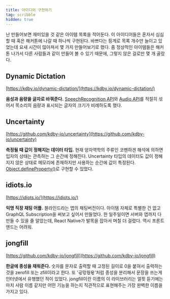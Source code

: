 ```yaml
---
title: 아이디어 구현하기
tag: scribble
hidden: true
---
```


난 만들어보면 재미있을 것 같은 아이템 목록을 적어둔다. 이 아이디어들은 혼자서 심심할 때 혹은 해커톤에 나갈 때 하나씩 구현된다. 바쁘다는 핑계로 목록 개수만 늘이고 있었는데 요새 시간이 많아져서 몇 가지 만들어보기로 했다. 좀 정상적인 아이템들은 해커톤 나가서 다른 사람들과 같이 만들어 볼 수 있기 때문에, 그렇지 않은 걸로만 몇 개 골랐다.

## Dynamic Dictation

[https://kdby.io/dynamic-dictation/](https://kdby.io/dynamic-dictation/)

__음성과 음량을 글자로 바꿔준다.__ [SpeechRecognition API](https://developer.mozilla.org/en-US/docs/Web/API/SpeechRecognition)와 [Audio API](https://developer.mozilla.org/en-US/docs/Web/API/Web_Audio_API)를 적절히 섞어서 목소리의 음량과 표시되는 글자의 크기가 비례하도록 했다.

## Uncertainty

[https://github.com/kdby-io/uncertainty](https://github.com/kdby-io/uncertainty)

__측정될 때 값이 정해지는 데이터 타입.__ 현재 양자역학의 주류인 코펜하겐 해석에 의하면 입자의 상태는 관측하는 그 순간에 정해진다. Uncertainty 타입의 데이터도 값이 정해지지 않은 상태로 메모리에 존재하지만 사용하는 순간에 값이 특정된다. [Object.defineProperty()](https://developer.mozilla.org/ko/docs/Web/JavaScript/Reference/Global_Objects/Object/defineProperty)로 구현할 수 있었다.

## idiots.io

[https://idiots.io/](https://idiots.io/)

__익명 직장 채팅 어플.__ 블라인드라는 앱의 채팅버전이다. 아이템 자체로 특별한 건 없고 GraphQL Subscription을 써보고 싶어서 만들었다. 한 일주일이면 서버와 앱까지 다 만들 수 있을 줄 알았는데, React Native가 발목을 잡아서 며칠 더 걸렸다. 역시 프론트엔드는 어려워.

## jongfill

[https://github.com/kdby-io/jongfill](https://github.com/kdby-io/jongfill)

__한글에 종성을 채워준다.__ 숫자를 문자로 출력할 때 고정된 길이로 0을 붙혀서 출력하는 것을 zerofill 또는 zfill이라고 한다. 또 '곣맋웏욗'처럼 종성을 분리해서 문장을 쓰는게 인터넷에서 유행했던 적이 있었다. jongfill이란 이름의 이 라이브러리는 얼핏 듣기에는 마치 사람 이름 같지만 어떤 기능을 하는지 직관적으로 표현해주는 가장 완벽한 이름을 가지고 있다.
